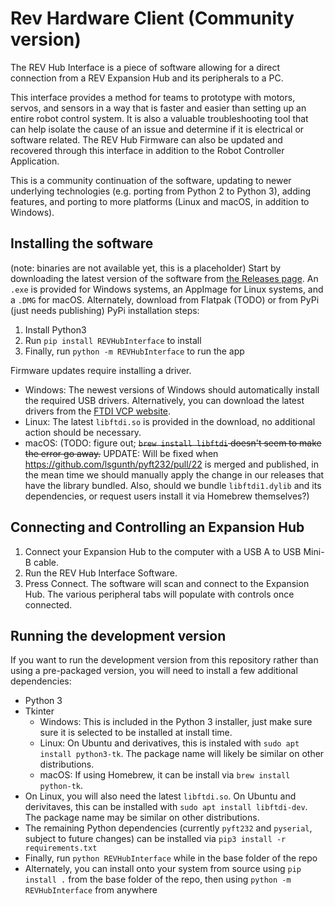 # Rev Hardware Client (Community version)

The REV Hub Interface is a piece of software allowing for a direct connection from a REV Expansion Hub and its peripherals to a PC. 

This interface provides a method for teams to prototype with motors, servos, and sensors in a way that is faster and easier than setting up an entire robot control system. It is also a valuable troubleshooting tool that can help isolate the cause of an issue and determine if it is electrical or software related. The REV Hub Firmware can also be updated and recovered through this interface in addition to the Robot Controller Application.

This is a community continuation of the software, updating to newer underlying technologies (e.g. porting from Python 2 to Python 3), adding features, and porting to more platforms (Linux and macOS, in addition to Windows).

## Installing the software
(note: binaries are not available yet, this is a placeholder)
Start by downloading the latest version of the software from [the Releases page](https://github.com/unofficial-rev-port/REVHubInterface/releases).  An `.exe` is provided for Windows systems, an AppImage for Linux systems, and a `.DMG` for macOS.
Alternately, download from Flatpak (TODO) or from PyPi (just needs publishing)
PyPi installation steps: 
1. Install Python3
2. Run `pip install REVHubInterface` to install
3. Finally, run `python -m REVHubInterface` to run the app

Firmware updates require installing a driver.

- Windows: The newest versions of Windows should automatically install the required USB drivers. Alternatively, you can download the latest drivers from the [FTDI VCP website](https://www.ftdichip.com/Drivers/VCP.htm).
- Linux: The latest `libftdi.so` is provided in the download, no additional action should be necessary.
- macOS: (TODO: figure out; ~~`brew install libftdi` doesn't seem to make the error go away.~~ UPDATE: Will be fixed when https://github.com/lsgunth/pyft232/pull/22 is merged and published, in the mean time we should manually apply the change in our releases that have the library bundled.  Also, should we bundle `libftdi1.dylib` and its dependencies, or request users install it via Homebrew themselves?)

## Connecting and Controlling an Expansion Hub

1. Connect your Expansion Hub to the computer with a USB A to USB Mini-B cable.
2. Run the REV Hub Interface Software.
3. Press Connect.  The software will scan and connect to the Expansion Hub. The various peripheral tabs will populate with controls once connected.

## Running the development version
If you want to run the development version from this repository rather than using a pre-packaged version, you will need to install a few additional dependencies:

- Python 3
- Tkinter
  - Windows: This is included in the Python 3 installer, just make sure sure it is selected to be installed at install time.
  - Linux: On Ubuntu and derivatives, this is instaled with `sudo apt install python3-tk`.  The package name will likely be similar on other distributions.
  - macOS: If using Homebrew, it can be install via `brew install python-tk`.
- On Linux, you will also need the latest `libftdi.so`.  On Ubuntu and derivitaves, this can be installed with `sudo apt install libftdi-dev`.  The package name may be similar on other distributions.
- The remaining Python dependencies (currently `pyft232` and `pyserial`, subject to future changes) can be installed via `pip3 install -r requirements.txt`
- Finally, run `python REVHubInterface` while in the base folder of the repo
- Alternately, you can install onto your system from source using `pip install .` from the base folder of the repo, then using `python -m REVHubInterface` from anywhere

